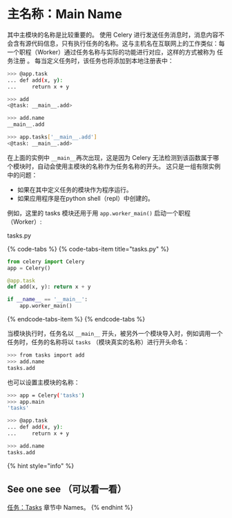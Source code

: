 # 主名称：Main Name

其中主模块的名称是比较重要的。 使用 Celery 进行发送任务消息时，消息内容不会含有源代码信息，只有执行任务的名称。这与主机名在互联网上的工作类似：每一个职程（Worker）通过任务名称与实际的功能进行对应，这样的方式被称为 任务注册 。 每当定义任务时，该任务也将添加到本地注册表中：

```bash
>>> @app.task
... def add(x, y):
...     return x + y

>>> add
<@task: __main__.add>

>>> add.name
__main__.add

>>> app.tasks['__main__.add']
<@task: __main__.add>
```

在上面的实例中 `__main__`再次出现，这是因为 Celery 无法检测到该函数属于哪个模块时，自动会使用主模块的名称作为任务名称的开头。 这只是一组有限实例中的问题：

* 如果在其中定义任务的模块作为程序运行。
* 如果应用程序是在python shell（repl）中创建的。

例如，这里的 tasks 模块还用于用 `app.worker_main()` 启动一个职程（Worker）:

tasks.py

{% code-tabs %}
{% code-tabs-item title="tasks.py" %}
```python
from celery import Celery
app = Celery()

@app.task
def add(x, y): return x + y

if __name__ == '__main__':
    app.worker_main()
```
{% endcode-tabs-item %}
{% endcode-tabs %}

当模块执行时，任务名以 `__main__` 开头，被另外一个模块导入时，例如调用一个任务时，任务的名称将以 `tasks` （模块真实的名称）进行开头命名：

```bash
>>> from tasks import add
>>> add.name
tasks.add
```

也可以设置主模块的名称：

```bash
>>> app = Celery('tasks')
>>> app.main
'tasks'

>>> @app.task
... def add(x, y):
...     return x + y

>>> add.name
tasks.add
```

{% hint style="info" %}
## See one see （可以看一看）

[任务：Tasks](https://app.gitbook.com/@open-source-translation/s/celery/~/edit/drafts/-LkHOQZTEvY7SK2wkQc-/yong-hu-zhi-nan/ren-wu-tasks) 章节中 Names。
{% endhint %}

